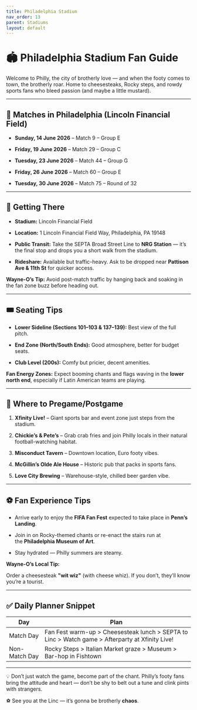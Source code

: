 ```yaml
---
title: Philadelphia Stadium
nav_order: 13
parent: Stadiums
layout: default
---
```


# 🏟️ Philadelphia Stadium Fan Guide

Welcome to Philly, the city of brotherly love — and when the footy comes to town, the brotherly roar. Home to cheesesteaks, Rocky steps, and rowdy sports fans who bleed passion (and maybe a little mustard).

---

## 📅 **Matches in Philadelphia (Lincoln Financial Field)**

- **Sunday, 14 June 2026** – Match 9 – Group E
    
- **Friday, 19 June 2026** – Match 29 – Group C
    
- **Tuesday, 23 June 2026** – Match 44 – Group G
    
- **Friday, 26 June 2026** – Match 60 – Group E
    
- **Tuesday, 30 June 2026** – Match 75 – Round of 32
    

---

## 🧭 Getting There

- **Stadium:** Lincoln Financial Field
    
- **Location:** 1 Lincoln Financial Field Way, Philadelphia, PA 19148
    
- **Public Transit:** Take the SEPTA Broad Street Line to **NRG Station** — it’s the final stop and drops you a short walk from the stadium.
    
- **Rideshare:** Available but traffic-heavy. Ask to be dropped near **Pattison Ave & 11th St** for quicker access.
    

**Wayne-O’s Tip:** Avoid post-match traffic by hanging back and soaking in the fan zone buzz before heading out.

---

## 🎟️ Seating Tips

- **Lower Sideline (Sections 101–103 & 137–139):** Best view of the full pitch.
    
- **End Zone (North/South Ends):** Good atmosphere, better for budget seats.
    
- **Club Level (200s):** Comfy but pricier, decent amenities.
    

**Fan Energy Zones:** Expect booming chants and flags waving in the **lower north end**, especially if Latin American teams are playing.

---

## 🍻 Where to Pregame/Postgame

1. **Xfinity Live!** – Giant sports bar and event zone just steps from the stadium.
    
2. **Chickie’s & Pete’s** – Grab crab fries and join Philly locals in their natural football-watching habitat.
    
3. **Misconduct Tavern** – Downtown location, Euro footy vibes.
    
4. **McGillin’s Olde Ale House** – Historic pub that packs in sports fans.
    
5. **Love City Brewing** – Warehouse-style, chilled beer garden vibe.
    

---

## ⚽ Fan Experience Tips

- Arrive early to enjoy the **FIFA Fan Fest** expected to take place in **Penn’s Landing**.
    
- Join in on Rocky-themed chants or re-enact the stairs run at the **Philadelphia Museum of Art**.
    
- Stay hydrated — Philly summers are steamy.
    

**Wayne-O’s Local Tip:**

Order a cheesesteak **"wit wiz"** (with cheese whiz). If you don’t, they’ll know you’re a tourist.

---

## ✅ Daily Planner Snippet

|**Day**|**Plan**|
|---|---|
|Match Day|Fan Fest warm-up > Cheesesteak lunch > SEPTA to Linc > Watch game > Afterparty at Xfinity Live!|
|Non-Match Day|Rocky Steps > Italian Market graze > Museum > Bar-hop in Fishtown|

---

💡 Don’t just watch the game, become part of the chant. Philly’s footy fans bring the attitude and heart — don’t be shy to belt out a tune and clink pints with strangers.

⚽ See you at the Linc — it’s gonna be brotherly **chaos**.
